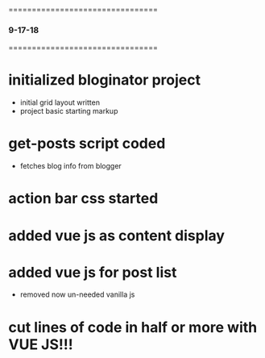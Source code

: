 ================================
### 9-17-18
================================
# initialized bloginator project
- initial grid layout written
- project basic starting markup

# get-posts script coded 
- fetches blog info from blogger

# action bar css started

# added vue js as content display
# added vue js for post list
- removed now un-needed vanilla js

# cut lines of code in half or more with VUE JS!!!